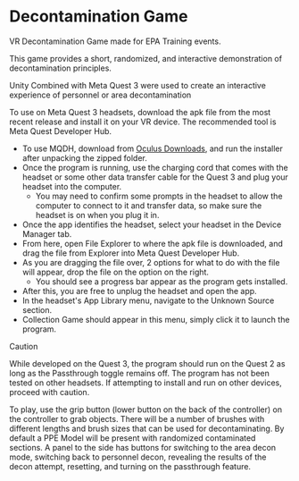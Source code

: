 # Decontamination Game
VR Decontamination Game made for EPA Training events.

This game provides a short, randomized, and interactive demonstration of decontamination principles. 

Unity Combined with Meta Quest 3 were used to create an interactive experience of personnel or area decontamination

To use on Meta Quest 3 headsets, download the apk file from the most recent release and install it on your VR device. The recommended tool is Meta Quest Developer Hub. 
- To use MQDH, download from [Oculus Downloads](https://developer.oculus.com/downloads/), and run the installer after unpacking the zipped folder. 
- Once the program is running, use the charging cord that comes with the headset or some other data transfer cable for the Quest 3 and plug your headset into the computer. 
  - You may need to confirm some prompts in the headset to allow the computer to connect to it and transfer data, so make sure the headset is on when you plug it in. 
- Once the app identifies the headset, select your headset in the Device Manager tab. 
- From here, open File Explorer to where the apk file is downloaded, and drag the file from Explorer into Meta Quest Developer Hub. 
- As you are dragging the file over, 2 options for what to do with the file will appear, drop the file on the option on the right. 
  - You should see a progress bar appear as the program gets installed. 
- After this, you are free to unplug the headset and open the app. 
- In the headset's App Library menu, navigate to the Unknown Source section.
- Collection Game should appear in this menu, simply click it to launch the program.

> [!CAUTION]
> While developed on the Quest 3, the program should run on the Quest 2 as long as the Passthrough toggle remains off.
> The program has not been tested on other headsets. If attempting to install and run on other devices, proceed with caution.

To play, use the grip button (lower button on the back of the controller) on the controller to grab objects. There will be a number of brushes with different lengths and brush sizes that can be used for decontaminating. By default a PPE Model will be present with randomized contaminated sections. A panel to the side has buttons for switching to the area decon mode, switching back to personnel decon, revealing the results of the decon attempt, resetting, and turning on the passthrough feature.